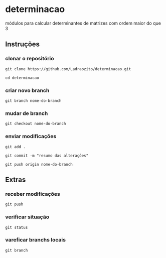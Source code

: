 # determinacao
módulos para calcular determinantes de matrizes com ordem maior do que 3

## Instruções

### clonar o repositório
`git clone https://github.com/Ladraozito/determinacao.git`

`cd determinacao`

### criar novo branch
`git branch nome-do-branch`

### mudar de branch
`git checkout nome-do-branch`

### enviar modificações
`git add .`

`git commit -m "resumo das alterações"`

`git push origin nome-do-branch`

## Extras

### receber modificações
`git push`

### verificar situação
`git status`

### vareficar branchs locais
`git branch`

